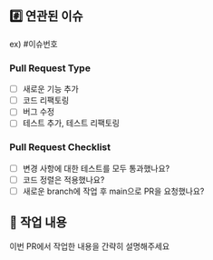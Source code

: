 ## #️⃣ 연관된 이슈
ex) #이슈번호

### Pull Request Type
- [ ]  새로운 기능 추가
- [ ]  코드 리팩토링
- [ ]  버그 수정
- [ ]  테스트 추가, 테스트 리팩토링

### Pull Request Checklist
- [ ]  변경 사항에 대한 테스트를 모두 통과했나요?
- [ ]  코드 정렬은 적용했나요?
- [ ]  새로운 branch에 작업 후 main으로 PR을 요청했나요?

## 📝 작업 내용
이번 PR에서 작업한 내용을 간략히 설명해주세요
